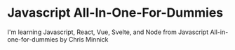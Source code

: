 # Javascript All-In-One-For-Dummies

I'm learning Javascript, React, Vue, Svelte, and Node
from Javascript All-in-one-for-dummies by Chris Minnick
